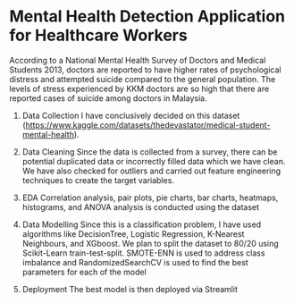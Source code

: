 # Mental Health Detection Application for Healthcare Workers

According to a National Mental Health Survey of Doctors and Medical Students 2013, doctors are reported to have higher rates of psychological distress and attempted suicide compared to the general population. The levels of stress experienced by KKM doctors are so high that there are reported cases of suicide among doctors in Malaysia.

1. Data Collection
I have conclusively decided on this dataset (https://www.kaggle.com/datasets/thedevastator/medical-student-mental-health). 

2. Data Cleaning
Since the data is collected from a survey, there can be potential duplicated data or incorrectly filled data which we have clean. We have also checked for outliers and carried out feature engineering techniques to create the target variables.

3. EDA
Correlation analysis, pair plots, pie charts, bar charts, heatmaps, histograms, and ANOVA analysis is conducted using the dataset

4. Data Modelling
Since this is a classification problem, I have used algorithms like DecisionTree, Logistic Regression, K-Nearest Neighbours, and XGboost. We plan to split the dataset to 80/20
using Scikit-Learn train-test-split. SMOTE-ENN is used to address class imbalance and RandomizedSearchCV is used to find the best parameters for each of the model

5. Deployment
The best model is then deployed via Streamlit
